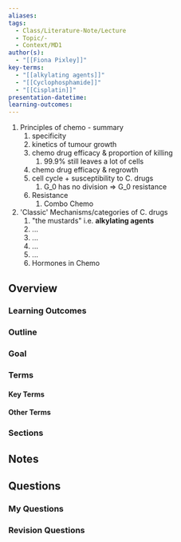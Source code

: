 ```yaml
---
aliases: 
tags:
  - Class/Literature-Note/Lecture
  - Topic/-
  - Context/MD1
author(s):
  - "[[Fiona Pixley]]"
key-terms:
  - "[[alkylating agents]]"
  - "[[Cyclophosphamide]]"
  - "[[Cisplatin]]"
presentation-datetime: 
learning-outcomes:
---
```




1. Principles of chemo - summary
	1. specificity
	2. kinetics of tumour growth
	3. chemo drug efficacy & proportion of killing
		1. 99.9% still leaves a lot of cells
	4. chemo drug efficacy & regrowth
	5. cell cycle + susceptibility to C. drugs
		1. G_0 has no division => G_0 resistance
	6. Resistance
		1. Combo Chemo
2. 'Classic' Mechanisms/categories of C. drugs
	1. "the mustards" i.e. **alkylating agents**
	2. ...
	3. ...
	4. ...
	5. ...
	6. Hormones in Chemo
## Overview
### Learning Outcomes

### Outline

### Goal

### Terms
#### Key Terms

#### Other Terms

### Sections


## Notes


## Questions

### My Questions
### Revision Questions




